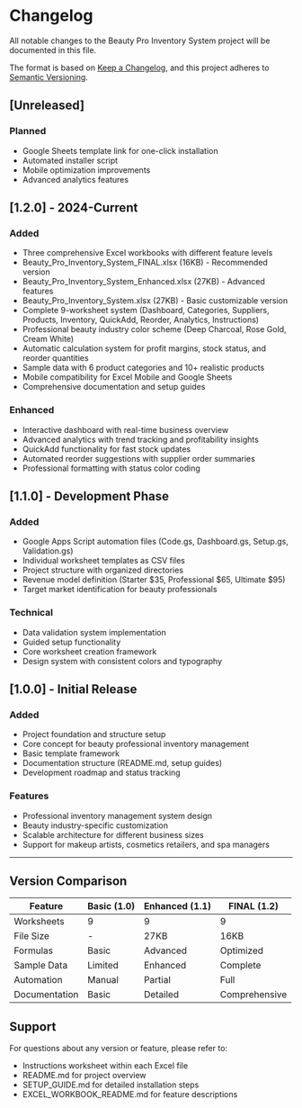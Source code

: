 # Changelog

All notable changes to the Beauty Pro Inventory System project will be documented in this file.

The format is based on [Keep a Changelog](https://keepachangelog.com/en/1.0.0/),
and this project adheres to [Semantic Versioning](https://semver.org/spec/v2.0.0.html).

## [Unreleased]

### Planned
- Google Sheets template link for one-click installation
- Automated installer script
- Mobile optimization improvements
- Advanced analytics features

## [1.2.0] - 2024-Current

### Added
- Three comprehensive Excel workbooks with different feature levels
- Beauty_Pro_Inventory_System_FINAL.xlsx (16KB) - Recommended version
- Beauty_Pro_Inventory_System_Enhanced.xlsx (27KB) - Advanced features
- Beauty_Pro_Inventory_System.xlsx (27KB) - Basic customizable version
- Complete 9-worksheet system (Dashboard, Categories, Suppliers, Products, Inventory, QuickAdd, Reorder, Analytics, Instructions)
- Professional beauty industry color scheme (Deep Charcoal, Rose Gold, Cream White)
- Automatic calculation system for profit margins, stock status, and reorder quantities
- Sample data with 6 product categories and 10+ realistic products
- Mobile compatibility for Excel Mobile and Google Sheets
- Comprehensive documentation and setup guides

### Enhanced
- Interactive dashboard with real-time business overview
- Advanced analytics with trend tracking and profitability insights
- QuickAdd functionality for fast stock updates
- Automated reorder suggestions with supplier order summaries
- Professional formatting with status color coding

## [1.1.0] - Development Phase

### Added
- Google Apps Script automation files (Code.gs, Dashboard.gs, Setup.gs, Validation.gs)
- Individual worksheet templates as CSV files
- Project structure with organized directories
- Revenue model definition (Starter $35, Professional $65, Ultimate $95)
- Target market identification for beauty professionals

### Technical
- Data validation system implementation
- Guided setup functionality
- Core worksheet creation framework
- Design system with consistent colors and typography

## [1.0.0] - Initial Release

### Added
- Project foundation and structure setup
- Core concept for beauty professional inventory management
- Basic template framework
- Documentation structure (README.md, setup guides)
- Development roadmap and status tracking

### Features
- Professional inventory management system design
- Beauty industry-specific customization
- Scalable architecture for different business sizes
- Support for makeup artists, cosmetics retailers, and spa managers

---

## Version Comparison

| Feature | Basic (1.0) | Enhanced (1.1) | FINAL (1.2) |
|---------|-------------|----------------|-------------|
| Worksheets | 9 | 9 | 9 |
| File Size | - | 27KB | 16KB |
| Formulas | Basic | Advanced | Optimized |
| Sample Data | Limited | Enhanced | Complete |
| Automation | Manual | Partial | Full |
| Documentation | Basic | Detailed | Comprehensive |

## Support

For questions about any version or feature, please refer to:
- Instructions worksheet within each Excel file
- README.md for project overview
- SETUP_GUIDE.md for detailed installation steps
- EXCEL_WORKBOOK_README.md for feature descriptions